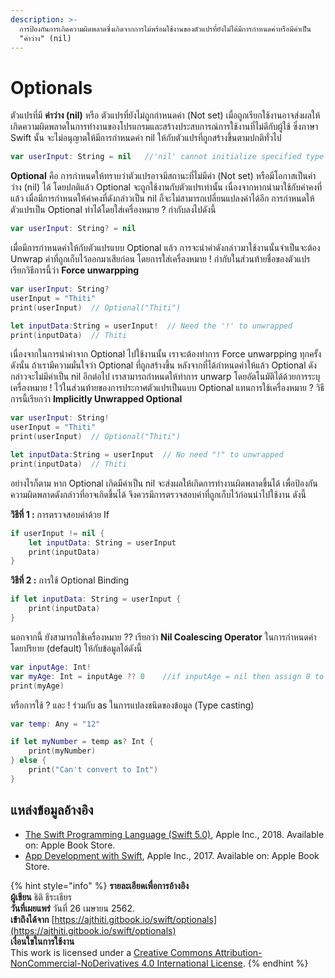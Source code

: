 ```yaml
---
description: >-
  การป้องกันการเกิดความผิดพลาดซึ่งเกิดจากการไม่พร้อมใช้งานของตัวแปรที่ยังไม่ได้มีการกำหนดค่าหรือมีค่าเป็น
  "ค่าว่าง" (nil)
---
```


# Optionals

ตัวแปรที่มี **ค่าว่าง \(nil\)** หรือ ตัวแปรที่ยังไม่ถูกกำหนดค่า \(Not set\) เมื่อถูกเรียกใช้งานอาจส่งผลให้เกิดความผิดพลาดในการทำงานของโปรแกรมและสร้างประสบการณ์การใช้งานที่ไม่ดีกับผู้ใช้ ซึ่งภาษา Swift นั้น จะไม่อนุญาตให้มีการกำหนดค่า nil ให้กับตัวแปรที่ถูกสร้างขึ้นตามปกติทั่วไป

```swift
var userInput: String = nil   //'nil' cannot initialize specified type 'String'
```

**Optional** คือ การกำหนดให้ทราบว่าตัวแปรอาจมีสถานะที่ไม่มีค่า \(Not set\) หรือมีโอกาสเป็นค่าว่าง \(nil\) ได้ โดยปกติแล้ว Optional จะถูกใช้งานกับตัวแปรเท่านั้น เนื่องจากหากนำมาใช้กับค่าคงที่แล้ว เมื่อมีการกำหนดให้ค่าคงที่ดังกล่าวเป็น nil ก็จะไม่สามารถเปลี่ยนแปลงค่าได้อีก การกำหนดให้ตัวแปรเป็น Optional ทำได้โดยใส่เครื่องหมาย ? กำกับลงไปดังนี้

```swift
var userInput: String? = nil
```

เมื่อมีการกำหนดค่าให้กับตัวแปรแบบ Optional แล้ว การจะนำค่าดังกล่าวมาใช้งานนั้นจำเป็นจะต้อง Unwrap ค่าที่ถูกเก็บไว้ออกมาเสียก่อน โดยการใส่เครื่องหมาย ! กำกับในส่วนท้ายชื่อของตัวแปร เรียกวิธีการนี้ว่า **Force unwarpping**  

```swift
var userInput: String?
userInput = "Thiti"
print(userInput)  // Optional("Thiti")

let inputData:String = userInput!  // Need the '!' to unwrapped
print(inputData)  // Thiti
```

เนื่องจากในการนำค่าจาก Optional ไปใช้งานนั้น เราจะต้องทำการ Force unwarpping ทุกครั้ง ดังนั้น ถ้าเรามีความมั่นใจว่า Optional ที่ถูกสร้างขึ้น หลังจากที่ได้กำหนดค่าให้แล้ว Optional ดังกล่าวจะไม่มีค่าเป็น nil อีกต่อไป เราสามารถกำหนดให้ทำการ unwarp โดยอัตโนมัติได้ด้วยการระบุเครื่องหมาย ! ไว้ในส่วนท้ายของการประกาศตัวแปรเป็นแบบ Optional แทนการใช้เครื่องหมาย ? วิธีการนี้เรียกว่า **Implicitly Unwrapped Optional**

```swift
var userInput: String!
userInput = "Thiti"
print(userInput)  // Optional("Thiti")

let inputData:String = userInput  // No need "!" to unwrapped
print(inputData)  // Thiti
```

อย่างไรก็ตาม หาก Optional เกิดมีค่าเป็น nil จะส่งผลให้เกิดการทำงานผิดพลาดขึ้นได้ เพื่อป้องกันความผิดพลาดดังกล่าวที่อาจเกิดขึ้นได้ จึงควรมีการตรวจสอบค่าที่ถูกเก็บไว้ก่อนนำไปใช้งาน ดังนี้

**วิธีที่ 1 :** การตรวจสอบค่าด้วย If

```swift
if userInput != nil {
    let inputData: String = userInput
    print(inputData)
}
```

**วิธีที่ 2 :** การใช้ Optional Binding

```swift
if let inputData: String = userInput {
    print(inputData)
}
```

นอกจากนี้ ยังสามารถใช้เครื่องหมาย ?? เรียกว่า **Nil Coalescing Operator** ในการกำหนดค่าโดยปริยาย \(default\) ให้กับข้อมูลได้ดังนี้

```swift
var inputAge: Int!
var myAge: Int = inputAge ?? 0    //if inputAge = nil then assign 0 to myAge
print(myAge)
```

หรือการใช้ ? และ ! ร่วมกับ as ในการแปลงชนิดของข้อมูล \(Type casting\) 

```swift
var temp: Any = "12"

if let myNumber = temp as? Int {
    print(myNumber)
} else {
    print("Can't convert to Int")
}
```

## แหล่งข้อมูลอ้างอิง

* [The Swift Programming Language \(Swift 5.0\)](https://books.apple.com/th/book/the-swift-programming-language-swift-5-0/id881256329), Apple Inc., 2018. Available on: Apple Book Store.
* [App Development with Swift](https://books.apple.com/th/book/app-development-with-swift/id1465002990), Apple Inc., 2017. Available on: Apple Book Store.



{% hint style="info" %}
**รายละเอียดเพื่อการอ้างอิง  
ผู้เขียน** ธิติ ธีระเธียร    
**วันที่เผยแพร่**  วันที่ 26 เมษายน 2562.  
**เข้าถึงได้จาก** [https://ajthiti.gitbook.io/swift/optionals](https://ajthiti.gitbook.io/swift/optionals)  
**เงื่อนใขในการใช้งาน**  
This work is licensed under a [Creative Commons Attribution-NonCommercial-NoDerivatives 4.0 International License](http://creativecommons.org/licenses/by-nc-nd/4.0/).
{% endhint %}

